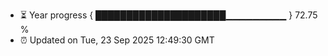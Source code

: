 - ⏳ Year progress { █████████████████████▁▁▁▁▁▁▁▁▁ } 72.75 %
- ⏰ Updated on Tue, 23 Sep 2025 12:49:30 GMT

